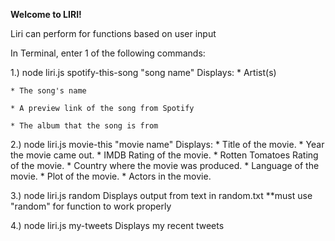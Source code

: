 **Welcome to LIRI!**

Liri can perform for functions based on user input

In Terminal, enter 1 of the following commands:

1.) node liri.js spotify-this-song "song name"
    Displays:
    * Artist(s)
    
    * The song's name
    
    * A preview link of the song from Spotify
    
    * The album that the song is from

2.) node liri.js movie-this "movie name"
    Displays: 
    * Title of the movie.
       * Year the movie came out.
       * IMDB Rating of the movie.
       * Rotten Tomatoes Rating of the movie.
       * Country where the movie was produced.
       * Language of the movie.
       * Plot of the movie.
       * Actors in the movie.

3.) node liri.js random
    Displays output from text in random.txt
    **must use "random" for function to work properly

4.) node liri.js my-tweets
    Displays my recent tweets